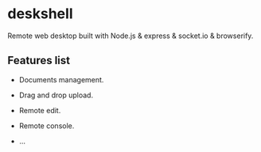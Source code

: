 # deskshell

Remote web desktop built with Node.js & express & socket.io & browserify.

## Features list

- Documents management.

- Drag and drop upload.

- Remote edit.

- Remote console.

- ...
